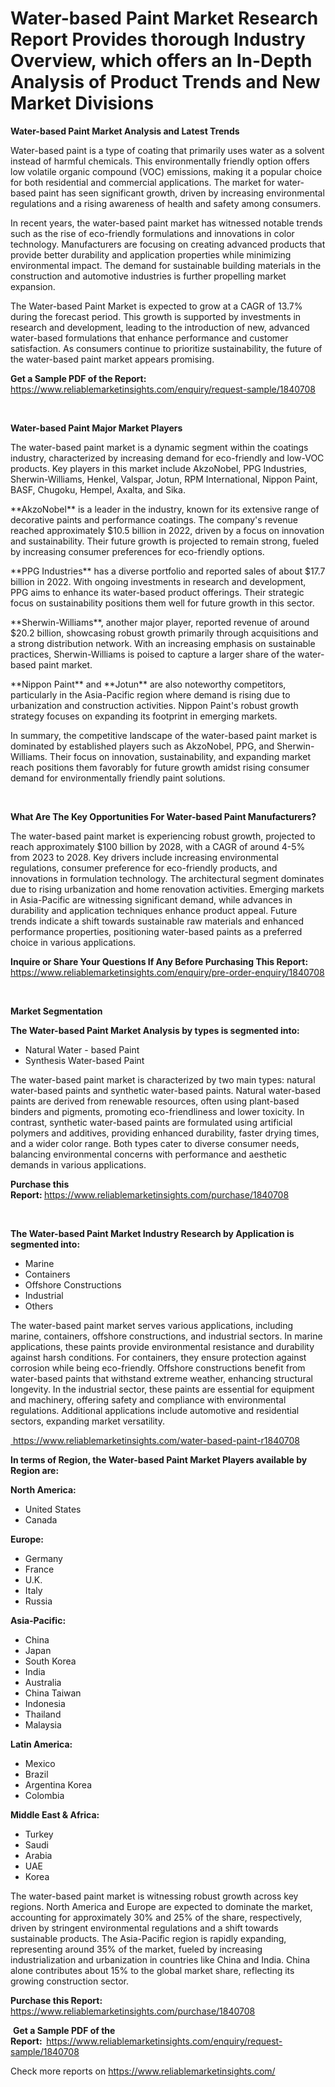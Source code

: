 <p><h1>Water-based Paint Market Research Report Provides thorough Industry Overview, which offers an In-Depth Analysis of Product Trends and New Market Divisions</h1></p><p><strong>Water-based Paint Market Analysis and Latest Trends</strong></p>
<p><p>Water-based paint is a type of coating that primarily uses water as a solvent instead of harmful chemicals. This environmentally friendly option offers low volatile organic compound (VOC) emissions, making it a popular choice for both residential and commercial applications. The market for water-based paint has seen significant growth, driven by increasing environmental regulations and a rising awareness of health and safety among consumers.</p><p>In recent years, the water-based paint market has witnessed notable trends such as the rise of eco-friendly formulations and innovations in color technology. Manufacturers are focusing on creating advanced products that provide better durability and application properties while minimizing environmental impact. The demand for sustainable building materials in the construction and automotive industries is further propelling market expansion.</p><p>The Water-based Paint Market is expected to grow at a CAGR of 13.7% during the forecast period. This growth is supported by investments in research and development, leading to the introduction of new, advanced water-based formulations that enhance performance and customer satisfaction. As consumers continue to prioritize sustainability, the future of the water-based paint market appears promising.</p></p>
<p><strong>Get a Sample PDF of the Report:&nbsp;</strong> <a href="https://www.reliablemarketinsights.com/enquiry/request-sample/1840708?utm_campaign=1994&utm_medium=2&utm_source=Github&utm_content=ia&utm_term=03022025&utm_id=water-based-paint">https://www.reliablemarketinsights.com/enquiry/request-sample/1840708</a></p>
<p>&nbsp;</p>
<p><strong>Water-based Paint Major Market Players</strong></p>
<p><p>The water-based paint market is a dynamic segment within the coatings industry, characterized by increasing demand for eco-friendly and low-VOC products. Key players in this market include AkzoNobel, PPG Industries, Sherwin-Williams, Henkel, Valspar, Jotun, RPM International, Nippon Paint, BASF, Chugoku, Hempel, Axalta, and Sika.</p><p>**AkzoNobel** is a leader in the industry, known for its extensive range of decorative paints and performance coatings. The company's revenue reached approximately $10.5 billion in 2022, driven by a focus on innovation and sustainability. Their future growth is projected to remain strong, fueled by increasing consumer preferences for eco-friendly options.</p><p>**PPG Industries** has a diverse portfolio and reported sales of about $17.7 billion in 2022. With ongoing investments in research and development, PPG aims to enhance its water-based product offerings. Their strategic focus on sustainability positions them well for future growth in this sector.</p><p>**Sherwin-Williams**, another major player, reported revenue of around $20.2 billion, showcasing robust growth primarily through acquisitions and a strong distribution network. With an increasing emphasis on sustainable practices, Sherwin-Williams is poised to capture a larger share of the water-based paint market.</p><p>**Nippon Paint** and **Jotun** are also noteworthy competitors, particularly in the Asia-Pacific region where demand is rising due to urbanization and construction activities. Nippon Paint's robust growth strategy focuses on expanding its footprint in emerging markets.</p><p>In summary, the competitive landscape of the water-based paint market is dominated by established players such as AkzoNobel, PPG, and Sherwin-Williams. Their focus on innovation, sustainability, and expanding market reach positions them favorably for future growth amidst rising consumer demand for environmentally friendly paint solutions.</p></p>
<p>&nbsp;</p>
<p><strong>What Are The Key Opportunities For Water-based Paint Manufacturers?</strong></p>
<p><p>The water-based paint market is experiencing robust growth, projected to reach approximately $100 billion by 2028, with a CAGR of around 4-5% from 2023 to 2028. Key drivers include increasing environmental regulations, consumer preference for eco-friendly products, and innovations in formulation technology. The architectural segment dominates due to rising urbanization and home renovation activities. Emerging markets in Asia-Pacific are witnessing significant demand, while advances in durability and application techniques enhance product appeal. Future trends indicate a shift towards sustainable raw materials and enhanced performance properties, positioning water-based paints as a preferred choice in various applications.</p></p>
<p><strong>Inquire or Share Your Questions If Any Before Purchasing This Report:</strong> <a href="https://www.reliablemarketinsights.com/enquiry/pre-order-enquiry/1840708?utm_campaign=1994&utm_medium=2&utm_source=Github&utm_content=ia&utm_term=03022025&utm_id=water-based-paint">https://www.reliablemarketinsights.com/enquiry/pre-order-enquiry/1840708</a></p>
<p>&nbsp;</p>
<p><strong>Market Segmentation</strong></p>
<p><strong>The Water-based Paint Market Analysis by types is segmented into:</strong></p>
<p><ul><li>Natural Water - based Paint</li><li>Synthesis Water-based Paint</li></ul></p>
<p><p>The water-based paint market is characterized by two main types: natural water-based paints and synthetic water-based paints. Natural water-based paints are derived from renewable resources, often using plant-based binders and pigments, promoting eco-friendliness and lower toxicity. In contrast, synthetic water-based paints are formulated using artificial polymers and additives, providing enhanced durability, faster drying times, and a wider color range. Both types cater to diverse consumer needs, balancing environmental concerns with performance and aesthetic demands in various applications.</p></p>
<p><strong>Purchase this Report:&nbsp;</strong><a href="https://www.reliablemarketinsights.com/purchase/1840708?utm_campaign=1994&utm_medium=2&utm_source=Github&utm_content=ia&utm_term=03022025&utm_id=water-based-paint">https://www.reliablemarketinsights.com/purchase/1840708</a></p>
<p>&nbsp;</p>
<p><strong>The Water-based Paint Market Industry Research by Application is segmented into:</strong></p>
<p><ul><li>Marine</li><li>Containers</li><li>Offshore Constructions</li><li>Industrial</li><li>Others</li></ul></p>
<p><p>The water-based paint market serves various applications, including marine, containers, offshore constructions, and industrial sectors. In marine applications, these paints provide environmental resistance and durability against harsh conditions. For containers, they ensure protection against corrosion while being eco-friendly. Offshore constructions benefit from water-based paints that withstand extreme weather, enhancing structural longevity. In the industrial sector, these paints are essential for equipment and machinery, offering safety and compliance with environmental regulations. Additional applications include automotive and residential sectors, expanding market versatility.</p></p>
<p><a href="https://www.reliablemarketinsights.com/water-based-paint-r1840708?utm_campaign=1994&utm_medium=2&utm_source=Github&utm_content=ia&utm_term=03022025&utm_id=water-based-paint">&nbsp;https://www.reliablemarketinsights.com/water-based-paint-r1840708</a></p>
<p><strong>In terms of Region, the Water-based Paint Market Players available by Region are:</strong></p>
<p>
    <p> <strong> North America: </strong>
        <ul>
            <li>United States</li>
            <li>Canada</li>
        </ul>
        </p> 
    <p> <strong> Europe: </strong>
        <ul>
            <li>Germany</li>
            <li>France</li>
            <li>U.K.</li>
            <li>Italy</li>
            <li>Russia</li>
        </ul>
        </p> 
    <p> <strong> Asia-Pacific: </strong>
        <ul>
            <li>China</li>
            <li>Japan</li>
            <li>South Korea</li>
            <li>India</li>
            <li>Australia</li>
            <li>China Taiwan</li>
            <li>Indonesia</li>
            <li>Thailand</li>
            <li>Malaysia</li>
        </ul>
        </p> 
    <p> <strong> Latin America: </strong>
        <ul>
            <li>Mexico</li>
            <li>Brazil</li>
            <li>Argentina Korea</li>
            <li>Colombia</li>
        </ul>
        </p> 
    <p> <strong> Middle East & Africa: </strong>
        <ul>
            <li>Turkey</li>
            <li>Saudi</li>
            <li>Arabia</li>
            <li>UAE</li>
            <li>Korea</li>
        </ul>
    </p>
    </p>
<p><p>The water-based paint market is witnessing robust growth across key regions. North America and Europe are expected to dominate the market, accounting for approximately 30% and 25% of the share, respectively, driven by stringent environmental regulations and a shift towards sustainable products. The Asia-Pacific region is rapidly expanding, representing around 35% of the market, fueled by increasing industrialization and urbanization in countries like China and India. China alone contributes about 15% to the global market share, reflecting its growing construction sector.</p></p>
<p><strong>Purchase this Report: </strong><a href="https://www.reliablemarketinsights.com/purchase/1840708?utm_campaign=1994&utm_medium=2&utm_source=Github&utm_content=ia&utm_term=03022025&utm_id=water-based-paint">https://www.reliablemarketinsights.com/purchase/1840708</a></p>
<p>&nbsp;<strong>Get a Sample PDF of the Report:&nbsp;&nbsp;</strong><a href="https://www.reliablemarketinsights.com/enquiry/request-sample/1840708?utm_campaign=1994&utm_medium=2&utm_source=Github&utm_content=ia&utm_term=03022025&utm_id=water-based-paint">https://www.reliablemarketinsights.com/enquiry/request-sample/1840708</a></p>
<p><strong></strong></p>
<p>Check more reports on <a href="https://www.reliablemarketinsights.com/?utm_campaign=1994&utm_medium=2&utm_source=Github&utm_content=ia&utm_term=03022025&utm_id=water-based-paint">https://www.reliablemarketinsights.com/</a></p>